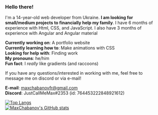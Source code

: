 ### Hello there!

I'm a 14-year-old web developer from Ukraine. **I am looking for small/medium projects to financially help my family**. I have 6 months of experience with Html, CSS, and JavaScript. I also have 3 months of experience with Angular and Angular material

**Currently working on**: A portfolio website <br />
**Currently learning how to**: Make animations with CSS <br />
**Looking for help with**: Finding work <br />
**My pronouns**: he/him <br />
**Fun fact**: I *really* like gradients (and raccoons) <br />
 
If you have any questions/interested in working with me, feel free to message me on discord or via e-mail! <br />

**E-mail**: maxchabanovfr@gmail.com <br />
**Discord**: JustCallMeMax#2353 (id: 764453222848921612) <br />

[![Top Langs](https://github-readme-stats.vercel.app/api/top-langs/?username=MaxChabanov)](https://github.com/MaxChabanov/readme-components) <br />
[![MaxChabanov's GitHub stats](https://github-readme-stats.vercel.app/api?username=MaxChabanov)](https://github.com/MaxChabanov/readme-components)
